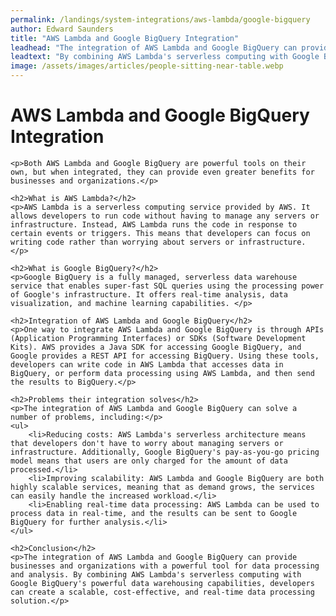 ```yaml
---
permalink: /landings/system-integrations/aws-lambda/google-bigquery
author: Edward Saunders
title: "AWS Lambda and Google BigQuery Integration"
leadhead: "The integration of AWS Lambda and Google BigQuery can provide businesses and organizations with a powerful tool for data processing and analysis"
leadtext: "By combining AWS Lambda's serverless computing with Google BigQuery's powerful data warehousing capabilities, developers can create a scalable, cost-effective, and real-time data processing solution."
image: /assets/images/articles/people-sitting-near-table.webp
---
```

<div class="arttext">	<h1>AWS Lambda and Google BigQuery Integration</h1>

	<p>Both AWS Lambda and Google BigQuery are powerful tools on their own, but when integrated, they can provide even greater benefits for businesses and organizations.</p>

	<h2>What is AWS Lambda?</h2>
	<p>AWS Lambda is a serverless computing service provided by AWS. It allows developers to run code without having to manage any servers or infrastructure. Instead, AWS Lambda runs the code in response to certain events or triggers. This means that developers can focus on writing code rather than worrying about servers or infrastructure. </p>

	<h2>What is Google BigQuery?</h2>
	<p>Google BigQuery is a fully managed, serverless data warehouse service that enables super-fast SQL queries using the processing power of Google's infrastructure. It offers real-time analysis, data visualization, and machine learning capabilities. </p>

	<h2>Integration of AWS Lambda and Google BigQuery</h2>
	<p>One way to integrate AWS Lambda and Google BigQuery is through APIs (Application Programming Interfaces) or SDKs (Software Development Kits). AWS provides a Java SDK for accessing Google BigQuery, and Google provides a REST API for accessing BigQuery. Using these tools, developers can write code in AWS Lambda that accesses data in BigQuery, or perform data processing using AWS Lambda, and then send the results to BigQuery.</p>

	<h2>Problems their integration solves</h2>
	<p>The integration of AWS Lambda and Google BigQuery can solve a number of problems, including:</p>
	<ul>
		<li>Reducing costs: AWS Lambda's serverless architecture means that developers don't have to worry about managing servers or infrastructure. Additionally, Google BigQuery's pay-as-you-go pricing model means that users are only charged for the amount of data processed.</li>
		<li>Improving scalability: AWS Lambda and Google BigQuery are both highly scalable services, meaning that as demand grows, the services can easily handle the increased workload.</li>
		<li>Enabling real-time data processing: AWS Lambda can be used to process data in real-time, and the results can be sent to Google BigQuery for further analysis.</li>
	</ul>

	<h2>Conclusion</h2>
	<p>The integration of AWS Lambda and Google BigQuery can provide businesses and organizations with a powerful tool for data processing and analysis. By combining AWS Lambda's serverless computing with Google BigQuery's powerful data warehousing capabilities, developers can create a scalable, cost-effective, and real-time data processing solution.</p>
</div>